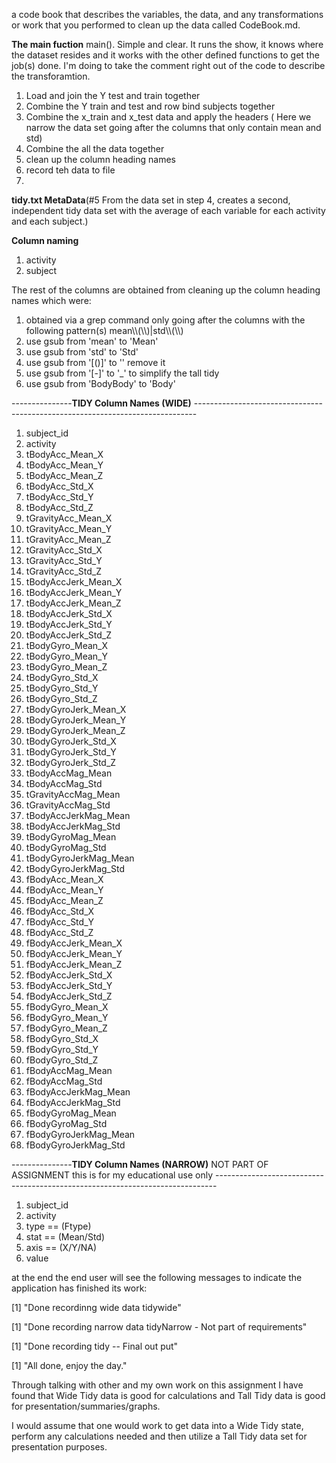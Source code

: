 a code book that describes the variables, the data, and any transformations or work that you performed to clean up the data called CodeBook.md.


**The main fuction** main(). Simple and clear. It runs the show, it knows where the dataset resides and it works with the other defined functions to get the job(s) done. I'm doing to take the comment right out of the code to describe the transforamtion.

<ol>
<li>Load and join the Y test and train together</li>
<li>Combine the Y train and test and row bind subjects together</li>
<li>Combine the x_train and x_test data and apply the headers ( Here we narrow the data set going after the columns that only contain mean and std) </li>
<li>Combine the all the data together</li>
<li>clean up the column heading names</li>
<li>record teh data to file</li>
<li>
</ol>

**tidy.txt MetaData**(#5 From the data set in step 4, creates a second, independent tidy data set with the average of each variable for each activity and each subject.) 

  **Column naming**
  <ol>
    <li>activity</li>
    <li>subject</li>
  </ol>
  
  The rest of the columns are obtained from cleaning up the column heading names which were:
  <ol>
  <li> obtained via a grep command only going after the columns with the following pattern(s) mean\\(\\)|std\\(\\)</li>
  <li> use gsub from 'mean' to 'Mean'</li>
  <li> use gsub from 'std' to 'Std'</li>
  <li> use gsub from '[()]' to '' remove it</li>
  <li> use gsub from '[-]' to '_' to simplify the tall tidy</li>
  <li> use gsub from 'BodyBody' to 'Body'
  </ol>

---------------**TIDY Column Names (WIDE)** ------------------------------------------------------------------------------
<ol>
<li>subject_id           </li>
<li>activity             </li>
<li>tBodyAcc_Mean_X      </li>
<li>tBodyAcc_Mean_Y      </li>
<li>tBodyAcc_Mean_Z      </li>
<li>tBodyAcc_Std_X       </li>
<li>tBodyAcc_Std_Y       </li>
<li>tBodyAcc_Std_Z       </li>
<li>tGravityAcc_Mean_X   </li>
<li>tGravityAcc_Mean_Y   </li>
<li>tGravityAcc_Mean_Z   </li>
<li>tGravityAcc_Std_X    </li>
<li>tGravityAcc_Std_Y    </li>
<li>tGravityAcc_Std_Z    </li>
<li>tBodyAccJerk_Mean_X  </li>
<li>tBodyAccJerk_Mean_Y  </li>
<li>tBodyAccJerk_Mean_Z  </li>
<li>tBodyAccJerk_Std_X   </li>
<li>tBodyAccJerk_Std_Y   </li>
<li>tBodyAccJerk_Std_Z   </li>
<li>tBodyGyro_Mean_X     </li>
<li>tBodyGyro_Mean_Y     </li>
<li>tBodyGyro_Mean_Z     </li>
<li>tBodyGyro_Std_X      </li>
<li>tBodyGyro_Std_Y      </li>
<li>tBodyGyro_Std_Z      </li>
<li>tBodyGyroJerk_Mean_X </li>
<li>tBodyGyroJerk_Mean_Y </li>
<li>tBodyGyroJerk_Mean_Z </li>
<li>tBodyGyroJerk_Std_X  </li>
<li>tBodyGyroJerk_Std_Y  </li>
<li>tBodyGyroJerk_Std_Z  </li>
<li>tBodyAccMag_Mean     </li>
<li>tBodyAccMag_Std      </li>
<li>tGravityAccMag_Mean  </li>
<li>tGravityAccMag_Std   </li>
<li>tBodyAccJerkMag_Mean </li>
<li>tBodyAccJerkMag_Std  </li>
<li>tBodyGyroMag_Mean    </li>
<li>tBodyGyroMag_Std     </li>
<li>tBodyGyroJerkMag_Mean</li>
<li>tBodyGyroJerkMag_Std </li>
<li>fBodyAcc_Mean_X      </li>
<li>fBodyAcc_Mean_Y      </li>
<li>fBodyAcc_Mean_Z      </li>
<li>fBodyAcc_Std_X       </li>
<li>fBodyAcc_Std_Y       </li>
<li>fBodyAcc_Std_Z       </li>
<li>fBodyAccJerk_Mean_X  </li>
<li>fBodyAccJerk_Mean_Y  </li>
<li>fBodyAccJerk_Mean_Z  </li>
<li>fBodyAccJerk_Std_X   </li>
<li>fBodyAccJerk_Std_Y   </li>
<li>fBodyAccJerk_Std_Z   </li>
<li>fBodyGyro_Mean_X     </li>
<li>fBodyGyro_Mean_Y     </li>
<li>fBodyGyro_Mean_Z     </li>
<li>fBodyGyro_Std_X      </li>
<li>fBodyGyro_Std_Y      </li>
<li>fBodyGyro_Std_Z      </li>
<li>fBodyAccMag_Mean     </li>
<li>fBodyAccMag_Std      </li>
<li>fBodyAccJerkMag_Mean </li>
<li>fBodyAccJerkMag_Std  </li>
<li>fBodyGyroMag_Mean    </li>
<li>fBodyGyroMag_Std     </li>
<li>fBodyGyroJerkMag_Mean</li>
<li>fBodyGyroJerkMag_Std  </li>
</ol>


---------------**TIDY Column Names (NARROW)** NOT PART OF ASSIGNMENT this is for my educational use only ------------------------------------------------------------------------------
<ol>
<li>subject_id </li>
<li>activity</li>
<li>type == (Ftype)</li> 
<li>stat == (Mean/Std)</li> 
<li>axis == (X/Y/NA)</li> 
<li>value</li>
</ol>



at the end the end user will see the following messages to indicate the application has finished its work:

[1] "Done recordinng wide data tidywide"

[1] "Done recording narrow data tidyNarrow - Not part of requirements"

[1] "Done recording tidy  -- Final out put"

[1] "All done, enjoy the day."


Through talking with other and my own work on this assignment I have found that Wide Tidy data is good for calculations and Tall Tidy data is good for presentation/summaries/graphs.

I would assume that one would work to get data into a Wide Tidy state, perform any calculations needed and then utilize a Tall Tidy data set for presentation purposes.

